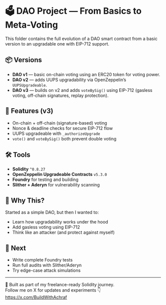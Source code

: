 # 🗳️ DAO Project — From Basics to Meta-Voting

This folder contains the full evolution of a DAO smart contract from a basic version to an upgradable one with EIP-712 support.

## 📦 Versions

- **DAO v1** — basic on-chain voting using an ERC20 token for voting power.
- **DAO v2** — adds UUPS upgradability via OpenZeppelin’s `UUPSUpgradeable`.
- **DAO v3** — builds on v2 and adds `voteBySig()` using EIP-712 (gasless voting, off-chain signatures, replay protection).

## 🔐 Features (v3)

- On-chain + off-chain (signature-based) voting
- Nonce & deadline checks for secure EIP-712 flow
- UUPS upgradeable with `_authorizeUpgrade`
- `vote()` and `voteBySig()` both prevent double voting

## 🛠️ Tools

- **Solidity** `^0.8.27`
- **OpenZeppelin Upgradeable Contracts** `v5.3.0`
- **Foundry** for testing and building
- **Slither + Aderyn** for vulnerability scanning

## 🧠 Why This?

Started as a simple DAO, but then I wanted to:

- Learn how upgradability works under the hood
- Add gasless voting using EIP-712
- Think like an attacker (and protect against myself)

## 📌 Next

- Write complete Foundry tests
- Run full audits with Slither/Aderyn
- Try edge-case attack simulations

---

🧪 Built as part of my freelance-ready Solidity journey.  
Follow me on X for updates and experiments 👇
https://x.com/BuildWithAchraf
